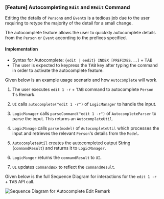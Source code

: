 ### [Feature] Autocompleting `Edit` and `EEdit` Command

Editing the details of `Person`s and `Event`s is a tedious job due to the user requiring to retype the majority of the detail for a small change.

The autocomplete feature allows the user to quickkly autocomplete details from the `Person` or `Event` according to the prefixes specified.

#### Implementation
* Syntax for Autocomplete: `{edit | eedit} INDEX [PREFIXES...]` + <kbd>TAB</kbd>
* The user is expected to keypress the <kbd>TAB</kbd> key after typing the command in order to activate the autocomplete feature.

Given below is an example usage scenario and how `Autocomplete` will work.

1. The user executes `edit 1 -r` + <kbd>TAB</kbd> command to autocomplete `Person` 1's Remark.

2. `UI` calls `autocomplete("edit 1 -r")` of `LogicManager` to handle the input.

3. `LogicManager` calls `parseCommand("edit 1 -r")` of `AutocompleteParser` to parse the input. This returns an `AutocompleteUtil`.

4. `LogicManage` calls `parse(model)` of `AutocompleteUtil` which processes the input and retrieves the relevant `Person`'s details from the `Model`.

5. `AutocompleteUtil` creates the autocompleted output String (`commandResult`) and returns it to `LogicManager`.

6. `LogicManger` returns the `commandResult` to `UI`.

7. `UI` updates `CommandBox` to reflect the `commandResult`.

Given below is the full Sequence Diagram for interactions for the `edit 1 -r` + <kbd>TAB</kbd> API call.

![Sequence Diagram for Autocomplete Edit Remark](images/AutocompleteSequenceDiagram.png)

